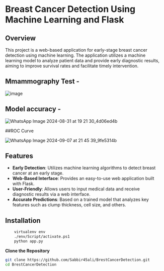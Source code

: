# Breast Cancer Detection Using Machine Learning and Flask

## Overview

This project is a web-based application for early-stage breast cancer detection using machine learning. The application utilizes a machine learning model to analyze patient data and provide early diagnostic results, aiming to improve survival rates and facilitate timely intervention.

## Mmammography Test - 

![image](https://github.com/user-attachments/assets/53e0ec8c-fc2b-4927-b012-80eba104c697)

## Model accuracy - 

![WhatsApp Image 2024-08-31 at 19 21 30_4d06ed4b](https://github.com/user-attachments/assets/77df7017-da38-4fad-a721-22f0d8219eea)

##ROC Curve

![WhatsApp Image 2024-09-07 at 21 45 39_9fe5314b](https://github.com/user-attachments/assets/29383adc-1028-4011-9c9e-c4de1375f19f)


## Features

- **Early Detection**: Utilizes machine learning algorithms to detect breast cancer at an early stage.
- **Web-Based Interface**: Provides an easy-to-use web application built with Flask.
- **User-Friendly**: Allows users to input medical data and receive diagnostic results via a web interface.
- **Accurate Predictions**: Based on a trained model that analyzes key features such as clump thickness, cell size, and others.

## Installation
```bash
    virtualenv env
    ./env/Script/activate.ps1
    python app.py
```
**Clone the Repository**

   ```bash
   git clone https://github.com/Sabbir45ali/BrestCancerDetection.git
   cd BrestCancerDetection
```
